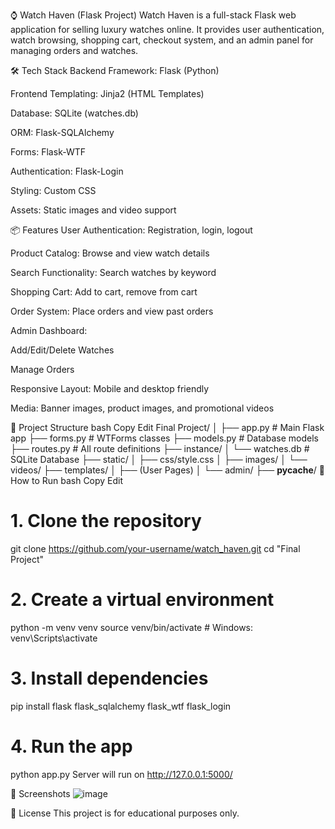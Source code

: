 ⌚ Watch Haven (Flask Project)
Watch Haven is a full-stack Flask web application for selling luxury watches online.
It provides user authentication, watch browsing, shopping cart, checkout system, and an admin panel for managing orders and watches.

🛠 Tech Stack
Backend Framework: Flask (Python)

Frontend Templating: Jinja2 (HTML Templates)

Database: SQLite (watches.db)

ORM: Flask-SQLAlchemy

Forms: Flask-WTF

Authentication: Flask-Login

Styling: Custom CSS

Assets: Static images and video support

📦 Features
User Authentication: Registration, login, logout

Product Catalog: Browse and view watch details

Search Functionality: Search watches by keyword

Shopping Cart: Add to cart, remove from cart

Order System: Place orders and view past orders

Admin Dashboard:

Add/Edit/Delete Watches

Manage Orders

Responsive Layout: Mobile and desktop friendly

Media: Banner images, product images, and promotional videos

📁 Project Structure
bash
Copy
Edit
Final Project/
│
├── app.py            # Main Flask app
├── forms.py          # WTForms classes
├── models.py         # Database models
├── routes.py         # All route definitions
├── instance/
│   └── watches.db    # SQLite Database
├── static/
│   ├── css/style.css
│   ├── images/
│   └── videos/
├── templates/
│   ├── (User Pages)
│   └── admin/
├── __pycache__/
🚀 How to Run
bash
Copy
Edit
# 1. Clone the repository
git clone https://github.com/your-username/watch_haven.git
cd "Final Project"

# 2. Create a virtual environment
python -m venv venv
source venv/bin/activate  # Windows: venv\Scripts\activate

# 3. Install dependencies
pip install flask flask_sqlalchemy flask_wtf flask_login

# 4. Run the app
python app.py
Server will run on http://127.0.0.1:5000/

📸 Screenshots
![image](https://github.com/user-attachments/assets/f3c40371-2f82-4087-9af3-161d752e16dc)


📜 License
This project is for educational purposes only.


